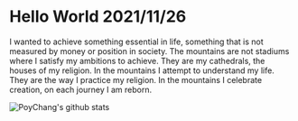 # Hello World 2021/11/26

I wanted to achieve something essential in life, something that is not measured by money or position in society. The mountains are not stadiums where I satisfy my ambitions to achieve. They are my cathedrals, the houses of my religion. In the mountains I attempt to understand my life. They are the way I practice my religion. In the mountains I celebrate creation, on each journey I am reborn.

![PoyChang's github stats](https://github-readme-stats.vercel.app/api?username=poychang&show_icons=true&theme=dracula)
